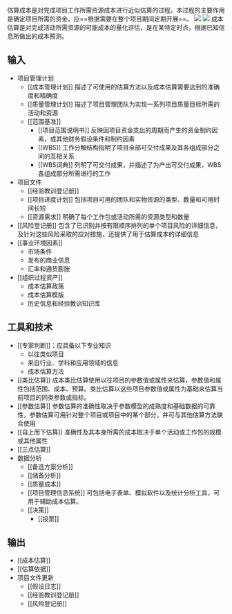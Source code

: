估算成本是对完成项目工作所需资源成本进行近似估算的过程。本过程的主要作用是确定项目所需的资金，应==根据需要在整个项目期间定期开展==。
![](https://raw.githubusercontent.com/a812305914/PMP/main/img/202210090045958.png)
![](https://raw.githubusercontent.com/a812305914/PMP/main/img/202210090045684.png)
成本估算是对完成活动所需资源的可能成本的量化评估，是在某特定时点，根据已知信息所做出的成本预测。

## 输入
+ 项目管理计划
	+ [[成本管理计划]] 描述了可使用的估算方法以及成本估算需要达到的准确度和精确度
	+ [[质量管理计划]] 描述了项目管理团队为实现一系列项目质量目标所需的活动和资源
	+ [[范围基准]]
		+ [[项目范围说明书]] 反映因项目资金支出的周期而产生的资金制约因素，或其他财务假设条件和制约因素
		+ [[WBS]] 工作分解结构指明了项目全部可交付成果及其各组成部分之间的互相关系
		+ [[WBS词典]] 列明了可交付成果，并描述了为产出可交付成果，WBS各组成部分所需进行的工作
+ 项目文件
	+ [[经验教训登记册]]
	+ [[项目进度计划]] 包括项目可用的团队和实物资源的类型、数量和可用时间长短
	+ [[资源需求]] 明确了每个工作包或活动所需的资源类型和数量
+ [[风险登记册]] 包含了已识别并按有限顺序排列的单个项目风险的详细信息，及针对这些风险采取的应对措施，还提供了用于估算成本的详细信息
+ [[事业环境因素]]
	+ 市场条件
	+ 发布的商业信息
	+ 汇率和通货膨胀
+ [[组织过程资产]]
	+ 成本估算政策
	+ 成本估算模版
	+ 历史信息和经验教训知识库

## 工具和技术
+ [[专家判断]]：应具备以下专业知识
	+ 以往类似项目
	+ 来自行业、学科和应用领域的信息
	+ 成本估算方法
+ [[类比估算]] 成本类比估算使用以往项目的参数值或属性来估算，参数值和属性包括范围、成本、预算。类比估算以这些项目参数值或属性为基础来估算当前项目的同类参数或指标。
+ [[参数估算]] 参数估算的准确性取决于参数模型的成熟度和基础数据的可靠性，参数估算可用针对整个项目或项目中的某个部分，并可与其他估算方法联合使用
+ [[自上而下估算]] 准确性及其本身所需的成本取决于单个活动或工作包的规模或其他属性
+ [[三点估算]] 
+ 数据分析
	+ [[备选方案分析]] 
	+ [[储备分析]]
	+ [[质量成本]]
	+ [[项目管理信息系统]] 可包括电子表单、模拟软件以及统计分析工具，可用于辅助成本估算。
	+ [[决策]]
		+ [[投票]]

## 输出
+ [[成本估算]]
+ [[估算依据]]
+ 项目文件更新
	+ [[假设日志]]
	+ [[经验教训登记册]]
	+ [[风险登记册]]
